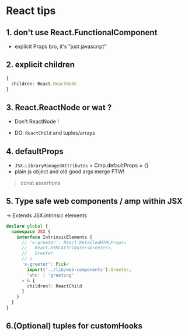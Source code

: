 # React tips

## 1. don't use React.FunctionalComponent

- explicit Props bro, it's "just javascript"

## 2. explicit children

```ts
{
  children: React.ReactNode
}
```

## 3. React.ReactNode or wat ?

- Don't ReactNode !

- DO: `ReactChild` and tuples/arrays

## 4. defaultProps

- `JSX.LibraryManagedAttributes` + Cmp.defaultProps = {}
- plain js object and old good args merge FTW!

> const assertions

## 5. Type safe web components / amp within JSX

-> Extends JSX.intrinsic elements

```ts
declare global {
  namespace JSX {
    interface IntrinsicElements {
      // 'x-greeter': React.DetailedHTMLProps<
      //   React.HTMLAttributes<Greeter>,
      //   Greeter
      // >
      'x-greeter': Pick<
        import('../lib/web-components').Greeter,
        'who' | 'greeting'
      > & {
        children?: ReactChild
      }
    }
  }
}
```

## 6.(Optional) tuples for customHooks
